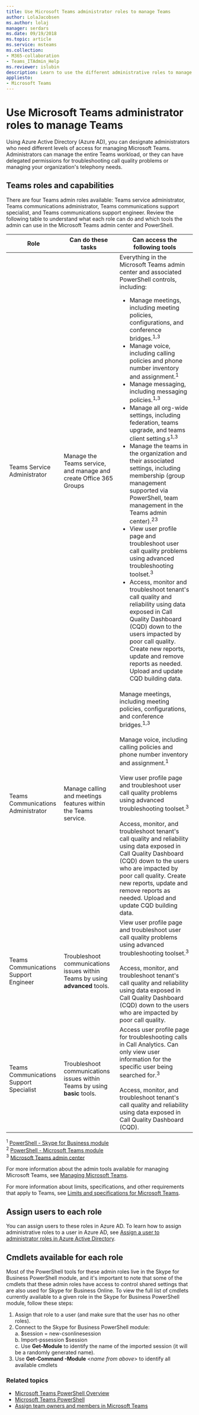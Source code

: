 ```yaml
---
title: Use Microsoft Teams administrator roles to manage Teams
author: LolaJacobsen
ms.author: lolaj
manager: serdars
ms.date: 09/19/2018
ms.topic: article
ms.service: msteams
ms.collection: 
- M365-collaboration
- Teams_ITAdmin_Help
ms.reviewer: islubin
description: Learn to use the different administrative roles to manage Teams.
appliesto: 
- Microsoft Teams
---
```


# Use Microsoft Teams administrator roles to manage Teams

Using Azure Active Directory (Azure AD), you can designate administrators who need different levels of access for managing Microsoft Teams. Administrators can manage the entire Teams workload, or they can have delegated permissions for troubleshooting call quality problems or managing your organization's telephony needs. 

## Teams roles and capabilities

There are four Teams admin roles available: Teams service administrator, Teams communications administrator, Teams communications support specialist, and Teams communications support engineer. Review the following table to understand what each role can do and which tools the admin can use in the Microsoft Teams admin center and PowerShell.

<!-- add Global admin role? -->

| Role | Can do these tasks | Can access the following tools |
|----- | ------------------ | ------------------------------ |
| Teams Service Administrator | Manage the Teams service, and manage and create Office 365 Groups | Everything in the Microsoft Teams admin center and associated PowerShell controls, including:<ul><li> Manage meetings, including meeting policies, configurations, and conference bridges.<sup>1,3</sup></li><li>Manage voice, including calling policies and phone number inventory and assignment.<sup>1</sup></li><li>Manage messaging, including messaging policies.<sup>1,3</sup></li><li>Manage all org-wide settings, including federation, teams upgrade, and teams client setting.s<sup>1,3</sup></li><li>Manage the teams in the organization and their associated settings, including membership (group management supported via PowerShell, team management in the Teams admin center).<sup>23</sup></li><li>View user profile page and troubleshoot user call quality problems using advanced troubleshooting toolset.<sup>3</sup> </li><li> Access, monitor and troubleshoot tenant's call quality and reliability using data exposed in Call Quality Dashboard (CQD) down to the users impacted by poor call quality. Create new reports, update and remove reports as needed. Upload and update CQD building data.</li></ul> |
| Teams Communications Administrator | Manage calling and meetings features within the Teams service. | Manage meetings, including meeting policies, configurations, and conference bridges.<sup>1,3</sup><br><br> Manage voice, including calling policies and phone number inventory and assignment.<sup>1</sup><br><br> View user profile page and troubleshoot user call quality problems using advanced troubleshooting toolset.<sup>3</sup> <br><br> Access, monitor, and troubleshoot tenant's call quality and reliability using data exposed in Call Quality Dashboard (CQD) down to the users who are impacted by poor call quality. Create new reports, update and remove reports as needed. Upload and update CQD building data.|
| Teams Communications Support Engineer | Troubleshoot communications issues within Teams by using **advanced** tools. | View user profile page and troubleshoot user call quality problems using advanced troubleshooting toolset.<sup>3</sup> <br><br> Access, monitor, and troubleshoot tenant's call quality and reliability using data exposed in Call Quality Dashboard (CQD) down to the users who are impacted by poor call quality. |
| Teams Communications Support Specialist | Troubleshoot communications issues within Teams by using **basic** tools.| Access user profile page for troubleshooting calls in Call Analytics. Can only view user information for the specific user being searched for.<sup>3</sup> <br><br> Access, monitor, and troubleshoot tenant's call quality and reliability using data exposed in Call Quality Dashboard (CQD).  

<sup>1</sup> [PowerShell - Skype for Business module](https://docs.microsoft.com/office365/enterprise/powershell/manage-skype-for-business-online-with-office-365-powershell)<br>
<sup>2</sup> [PowerShell - Microsoft Teams module](https://www.powershellgallery.com/packages/MicrosoftTeams/)<br>
<sup>3</sup> [Microsoft Teams admin center](https://docs.microsoft.com/microsoftteams/manage-teams-skypeforbusiness-admin-center)
<!-- <sup>4</sup> Azure Active Directory admin center <<note that these are going to come later because they’re related to O365 Group management>> 
<sup>5</sup> Microsoft 365 Admin Center <<note that these are going to come later because they’re related to O365 Group management>> 
-->
For more information about the admin tools available for managing Microsoft Teams, see [Managing Microsoft Teams](https://docs.microsoft.com/microsoftteams/manage-teams-skypeforbusiness-admin-center).

For more information about limits, specifications, and other requirements that apply to Teams, see [Limits and specifications for Microsoft Teams](limits-specifications-teams.md).

## Assign users to each role

You can assign users to these roles in Azure AD. To learn how to assign administrative roles to a user in Azure AD, see [Assign a user to administrator roles in Azure Active Directory](https://docs.microsoft.com/azure/active-directory/fundamentals/active-directory-users-assign-role-azure-portal).

## Cmdlets available for each role

Most of the PowerShell tools for these admin roles live in the Skype for Business PowerShell module, and it's important to note that some of the cmdlets that these admin roles have access to control shared settings that are also used for Skype for Business Online. To view the full list of cmdlets currently available to a given role in the Skype for Business PowerShell module, follow these steps:

1. Assign that role to a user (and make sure that the user has no other roles).
2. Connect to the Skype for Business PowerShell module:<br>
   a. $session = new-csonlinesession<br>
   b. Import-pssession $session<br>
   c. Use **Get-Module** to identify the name of the imported session (it will be a randomly generated name).<br>
3. Use **Get-Command -Module** <*name from above*> to identify all available cmdlets

### Related topics

- [Microsoft Teams PowerShell Overview](teams-powershell-overview.md)
- [Microsoft Teams PowerShell](https://docs.microsoft.com/powershell/module/teams/?view=teams-ps)
- [Assign team owners and members in Microsoft Teams](https://docs.microsoft.com/microsoftteams/assign-roles-permissions)

